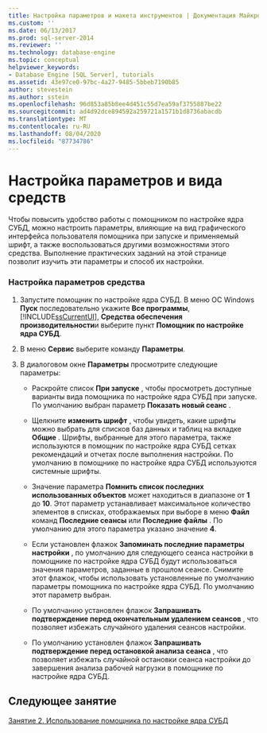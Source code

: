 ```yaml
---
title: Настройка параметров и макета инструментов | Документация Майкрософт
ms.custom: ''
ms.date: 06/13/2017
ms.prod: sql-server-2014
ms.reviewer: ''
ms.technology: database-engine
ms.topic: conceptual
helpviewer_keywords:
- Database Engine [SQL Server], tutorials
ms.assetid: 43e97ce0-97bc-4a27-9485-5bbeb7190b85
author: stevestein
ms.author: sstein
ms.openlocfilehash: 96d853a85b8ee4d451c55d7ea59af3755887be22
ms.sourcegitcommit: ad4d92dce894592a259721a1571b1d8736abacdb
ms.translationtype: MT
ms.contentlocale: ru-RU
ms.lasthandoff: 08/04/2020
ms.locfileid: "87734786"
---
```

# <a name="setting-tool-options-and-layout"></a>Настройка параметров и вида средств
  Чтобы повысить удобство работы с помощником по настройке ядра СУБД, можно настроить параметры, влияющие на вид графического интерфейса пользователя помощника при запуске и применяемый шрифт, а также воспользоваться другими возможностями этого средства. Выполнение практических заданий на этой странице позволит изучить эти параметры и способ их настройки.  
  
### <a name="set-the-tool-options"></a>Настройка параметров средства  
  
1.  Запустите помощник по настройке ядра СУБД. В меню ОС Windows **Пуск** последовательно укажите **Все программы**, [!INCLUDE[ssCurrentUI](../../includes/sscurrentui-md.md)], **Средства обеспечения производительности**и выберите пункт **Помощник по настройке ядра СУБД**.  
  
2.  В меню **Сервис** выберите команду **Параметры**.  
  
3.  В диалоговом окне **Параметры** просмотрите следующие параметры:  
  
    -   Раскройте список **При запуске** , чтобы просмотреть доступные варианты вида помощника по настройке ядра СУБД при запуске. По умолчанию выбран параметр **Показать новый сеанс** .  
  
    -   Щелкните **изменить шрифт** , чтобы увидеть, какие шрифты можно выбрать для списков баз данных и таблиц на вкладке **Общие** . Шрифты, выбранные для этого параметра, также используются в помощник по настройке ядра СУБД сетках рекомендаций и отчетах после выполнения настройки. По умолчанию в помощнике по настройке ядра СУБД используются системные шрифты.  
  
    -   Значение параметра **Помнить список последних использованных объектов** может находиться в диапазоне от **1** до **10**. Этот параметр устанавливает максимальное количество элементов в списках, отображаемых при выборе в меню **Файл** команд **Последние сеансы** или **Последние файлы** . По умолчанию для этого параметра указано значение **4**.  
  
    -   Если установлен флажок **Запоминать последние параметры настройки** , по умолчанию для следующего сеанса настройки в помощнике по настройке ядра СУБД будут использоваться значения параметров, заданные в прошлом сеансе. Снимите этот флажок, чтобы использовать установленные по умолчанию параметры помощника по настройке ядра СУБД. По умолчанию этот параметр выбран.  
  
    -   По умолчанию установлен флажок **Запрашивать подтверждение перед окончательным удалением сеансов** , что позволяет избежать случайного удаления сеансов настройки.  
  
    -   По умолчанию установлен флажок **Запрашивать подтверждение перед остановкой анализа сеанса** , что позволяет избежать случайной остановки сеанса настройки до завершения анализа рабочей нагрузки в помощнике по настройке ядра СУБД.  
  
## <a name="next-lesson"></a>Следующее занятие  
 [Занятие 2. Использование помощника по настройке ядра СУБД](../../relational-databases/performance/database-engine-tuning-advisor.md)  
  
  
